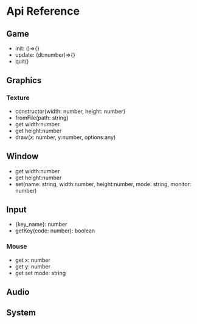 # Api Reference

## Game

- init: ()=>{}
- update: (dt:number)=>{}
- quit()

## Graphics

### Texture

- constructor(width: number, height: number)
- fromFile(path: string)
- get width:number
- get height:number
- draw(x: number, y:number, options:any)

## Window

- get width:number
- get height:number
- set(name: string, width:number, height:number, mode: string, monitor: number)

## Input

- {key_name}: number
- getKey(code: number): boolean

### Mouse

- get x: number
- get y: number
- get set mode: string

## Audio
## System